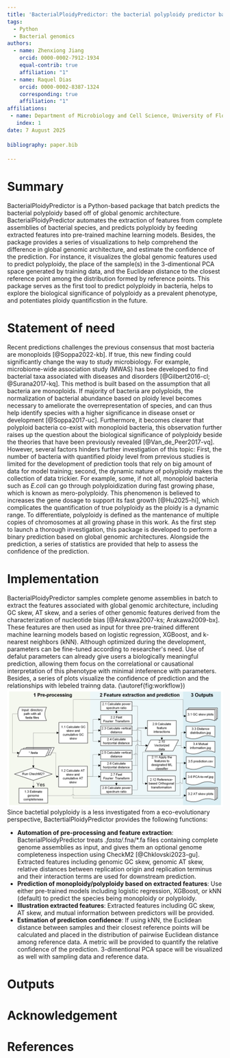 ```yaml
---
title: 'BacterialPloidyPredictor: the bacterial polyploidy predictor based on complete genomic assemblies'
tags:
  - Python
  - Bacterial genomics
authors:
  - name: Zhenxiong Jiang
    orcid: 0000-0002-7912-1934
    equal-contrib: true
    affiliation: "1"
  - name: Raquel Dias
    orcid: 0000-0002-8387-1324
    corresponding: true
    affiliation: "1"
affiliations:
 - name: Department of Microbiology and Cell Science, University of Florida, Gainesville, Florida, 32611, USA
   index: 1
date: 7 August 2025

bibliography: paper.bib

---
```


# Summary
BacterialPloidyPredictor is a Python-based package that batch predicts the bacterial polyploidy based off of global genomic architecture. BacterialPloidyPredictor automates the extraction of features from complete assemblies of bacterial species, and predicts polyploidy by feeding extracted features into pre-trained machine learning models. Besides, the package provides a series of visualizations to help comprehend the difference in global genomic architecture, and estimate the confidence of the prediction. For instance, it visualizes the global genomic features used to predict polyploidy, the place of the sample(s) in the 3-dimentional PCA space generated by training data, and the Euclidean distance to the closest reference point among the distribution formed by reference points. This package serves as the first tool to predict polyploidy in bacteria, helps to explore the biological significance of polyploidy as a prevalent phenotype, and potentiates ploidy quantificstion in the future. 

# Statement of need
Recent predictions challenges the previous consensus that most bacteria are monoploids [@Soppa2022-kb]. If true, this new finding could significantly change the way to study microbiology. For example, microbiome-wide association study (MWAS) has bee developed to find bacterial taxa associated with diseases and disorders [@Gilbert2016-cl; @Surana2017-kq]. This method is built based on the assumption that all bacteria are monoploids. If majority of bacteria are polyploids, the normalization of bacterial abundance based on ploidy level becomes necessary to ameliorate the overrepresentation of species, and can thus help identify species with a higher significance in disease onset or development [@Soppa2017-uc]. Furthermore, it becomes clearer that polyploid bacteria co-exist with monoploid bacteria, this observation further raises up the question about the biological significance of polyploidy beside the theories that have been previously revealed [@Van_de_Peer2017-vq]. However, several factors hinders further investigation of this topic: First, the number of bacteria with quantified ploidy level from prrevious studies is limited for the development of prediction tools that rely on big amount of data for model training; second, the dynamic nature of polyploidy makes the collection of data trickier. For example, some, if not all, monoploid bacteria such as *E.coli* can go through polyploidization during fast growing phase, which is known as mero-polyploidy. This phenomenon is believed to increases the gene dosage to support its fast growth [@Hu2025-hi], which complicates the quantification of true polyploidy as the ploidy is a dynamic range. To differentiate, polyploidy is defined as the mantenance of multiple copies of chromosomes at all growing phase in this work. As the first step to launch a thorough investigation, this package is developed to perform a binary prediction based on global genomic architectures. Alongside the prediction, a series of statistics are provided that help to assess the confidence of the prediction.  

# Implementation
BacterialPloidyPredictor samples complete genome assemblies in batch to extract the features associated with global genomic architecture, including GC skew, AT skew, and a series of other genomic features derived from the characterization of nucleotide bias [@Arakawa2007-ks; Arakawa2009-bx]. These features are then used as input for three pre-trained different machine learning models based on logistic regression, XGBoost, and k-nearest neighbors (kNN). Although optimized during the development, parameters can be fine-tuned according to researcher's need. Use of defalut parameters can already give users a biologically meaningful prediction, allowing them focus on the correlational or causational interpretation of this phenotype with minimal inteference with parameters. Besides, a series of plots visualize the confidence of prediction and the relationships with lebeled trainng data. (\autoref{fig:workflow})
![BacterialPloidyPredictor.\label{fig:workflow}](figures/BacterialPloidyPredictor-flowchart.png)
Since bactetial polyploidy is a less investigated from a eco-evolutionary perspective, BactertialPloidyPredictor provides the following functions:
- **Automation of pre-processing and feature extraction**:
  BacterialPloidyPredictor treats *.fasta/*.fna/*.fa files containing complete genome assemblies as input, and gives them an optional genome completeness inspection using CheckM2 [@Chklovski2023-gu]. Extracted features including genomic GC skew, genomic AT skew, relative distances between replication origin and replication terminus and their interaction terms are used for downstream prediction.
- **Prediction of monoploidy/polyploidy based on extracted features**:
  Use either pre-trained models including logistic regression, XGBoost, or kNN (default) to predict the species being monoploidy or polyploidy.
- **Illustration extracted features**:
  Extracted features including GC skew, AT skew, and mutual information between predictors will be provided. 
- **Estimation of prediction confidence**:
  If using kNN, the Euclidean distance between samples and their closest reference points will be calculated and placed in the distribution of pairwise Euclidean distance among reference data. A metric will be provided to quantify the relative confidence of the prediction. 3-dimentional PCA space will be visualized as well with sampling data and reference data.

# Outputs

# Acknowledgement

# References
